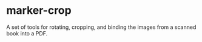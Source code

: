 # marker-crop
A set of tools for rotating, cropping, and binding the images from a scanned book into a PDF.
